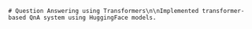 	# Question Answering using Transformers\n\nImplemented transformer-based QnA system using HuggingFace models.
